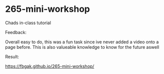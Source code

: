 # 265-mini-workshop

Chads in-class tutorial

Feedback: 

Overall easy to do, this was a fun task since ive never added a video onto a page before. This is also valueable knowledge to know for the future aswell

Result: 

https://fbgak.github.io/265-mini-workshop/
